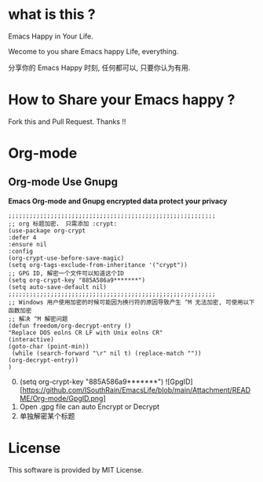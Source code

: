 # what is this ?
  Emacs Happy in Your Life.

  Wecome to you share Emacs happy Life, everything.

  分享你的 Emacs Happy 时刻, 任何都可以, 只要你认为有用.

# How to Share your Emacs happy ?
  Fork this and Pull Request. Thanks !!
# Org-mode
## Org-mode Use Gnupg
   **Emacs Org-mode and Gnupg encrypted data protect your privacy**
   ``` elisp
;;;;;;;;;;;;;;;;;;;;;;;;;;;;;;;;;;;;;;;;;;;;;;;;;;;;;;;;;;;
;; org 标题加密， 只需添加 :crypt:
(use-package org-crypt
  :defer 4
  :ensure nil
  :config
(org-crypt-use-before-save-magic)
(setq org-tags-exclude-from-inheritance '("crypt"))
;; GPG ID, 解密一个文件可以知道这个ID
(setq org-crypt-key "885A586a9*******")
(setq auto-save-default nil)
;;;;;;;;;;;;;;;;;;;;;;;;;;;;;;;;;;;;;;;;;;;;;;;;;;;;;;;;;;;
;; Windows 用户使用加密的时候可能因为换行符的原因导致产生 ^M 无法加密, 可使用以下函数加密
;; 解决 ^M 解密问题
(defun freedom/org-decrypt-entry ()
  "Replace DOS eolns CR LF with Unix eolns CR"
  (interactive)
  (goto-char (point-min))
    (while (search-forward "\r" nil t) (replace-match ""))
  (org-decrypt-entry))
)
   ```
   0. (setq org-crypt-key "885A586a9*******")
      ![GpgID][https://github.com/ISouthRain/EmacsLife/blob/main/Attachment/README/Org-mode/GpgID.png]
   1. Open .gpg file can auto Encrypt or Decrypt
   2. 单独解密某个标题
# License
  This software is provided by MIT License.
